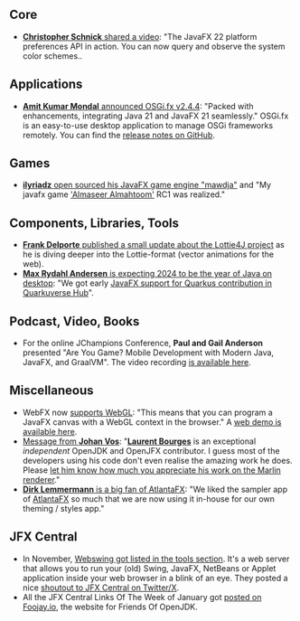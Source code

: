 ## Core

* [**Christopher Schnick** shared a video](https://twitter.com/crschnick/status/1752252092029251610): "The JavaFX 22 platform preferences API in action. You can now query and observe the system color schemes..

## Applications

* [**Amit Kumar Mondal** announced OSGi.fx v2.4.4](https://twitter.com/am1t_m0ndal/status/1753042932821623124): "Packed with enhancements, integrating Java 21 and JavaFX 21 seamlessly." OSGi.fx is an easy-to-use desktop application to manage OSGi frameworks remotely. You can find the [release notes on GitHub](https://github.com/amitjoy/osgifx/releases/tag/v2.4.4).

## Games

* [**ilyriadz** open sourced his JavaFX game engine "mawdja"](https://github.com/ilyriadz/mawdja) and "My javafx game ['Almaseer Almahtoom'](https://ilyriadz.itch.io/almaseer-almahtoom) RC1 was realized."

## Components, Libraries, Tools

* [**Frank Delporte** published a small update about the Lottie4J project](https://lottie4j.com/index.html) as he is diving deeper into the Lottie-format (vector animations for the web).
* [**Max Rydahl Andersen** is expecting 2024 to be the year of Java on desktop](https://twitter.com/maxandersen/status/1751725403553546275): "We got early [JavaFX support for Quarkus contribution in Quarkuverse Hub](https://github.com/quarkiverse/quarkus-fx)".

## Podcast, Video, Books

* For the online JChampions Conference, **Paul and Gail Anderson** presented "Are You Game? Mobile Development with Modern Java, JavaFX, and GraalVM". The video recording [is available here](https://www.youtube.com/watch?v=9h-BoB6UjiE).

## Miscellaneous

* WebFX now [supports WebGL](https://github.com/webfx-project/webfx/discussions/27 ): "This means that you can program a JavaFX canvas with a WebGL context in the browser." A [web demo is available here](https://cube.webfx.dev/).
* [Message from **Johan Vos**](https://mastodon.social/@johanvos/111838246384894266): "[**Laurent Bourges**](https://mastodon.social/@laurent_bourges) is an exceptional *independent* OpenJDK and OpenJFX contributor. I guess most of the developers using his code don't even realise the amazing work he does. Please [let him know how much you appreciate his work on the Marlin renderer](https://mastodon.social/@laurent_bourg)."
* [**Dirk Lemmermann** is a big fan of AtlantaFX](https://twitter.com/dlemmermann/status/1752347204474249564): "We liked the sampler app of [AtlantaFX](https://www.jfx-central.com/libraries/atlantafx) so much that we are now using it in-house for our own theming / styles app."

## JFX Central

* In November, [Webswing got listed in the tools section](https://www.jfx-central.com/tools/webswing). It's a web server that allows you to run your (old) Swing, JavaFX, NetBeans or Applet application inside your web browser in a blink of an eye. They posted a nice [shoutout to JFX Central on Twitter/X](https://twitter.com/Webswing_org/status/1753054902941556928).
* All the JFX Central Links Of The Week of January got [posted on Foojay.io](https://foojay.io/today/javafx-links-of-january-2024), the website for Friends Of OpenJDK.

